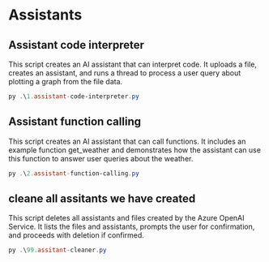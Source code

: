 # Assistants

## Assistant code interpreter
This script creates an AI assistant that can interpret code. It uploads a file, creates an assistant, and runs a thread to process a user query about plotting a graph from the file data.

```powershell
py .\1.assistant-code-interpreter.py
```

## Assistant function calling
This script creates an AI assistant that can call functions. It includes an example function get_weather and demonstrates how the assistant can use this function to answer user queries about the weather.
```powershell
py .\2.assistant-function-calling.py
```



## cleane all assitants we have created
This script deletes all assistants and files created by the Azure OpenAI Service. It lists the files and assistants, prompts the user for confirmation, and proceeds with deletion if confirmed.
```powershell
py .\99.assitant-cleaner.py
```

